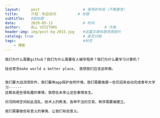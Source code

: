 ```yaml
---
layout:     post                    # 使用的布局（不需要改）
title:      介绍：欢迎访问          # 标题 
subtitle:   #副标题
date:       2020-05-13              # 时间
author:     ALL VISITORS                      # 作者
header-img: img/post-bg-2015.jpg    #这篇文章标题背景图片
catalog: true                       # 是否归档
tags:                               #标签
    - 博客
---
```


    我们为什么需要github？我们为什么需要有人编写程序？我们为什么要学习计算机？
    
    硅谷常言make world a better place， 我想我们应该这样做。
    
    
    我们要大战流氓软件，我们要用app保护自然环境，我们需要施展一些花招来自动完成青年大学习······
    这都会是些很有趣的事情，我想在未来让这些事情发生。
    
    何况网络空间如此混乱，技术上的欺凌、各种不法的交易，秩序需要被建立。
    
    我们需要做些有意义的事情，让我们有些意义。
 
  
  
